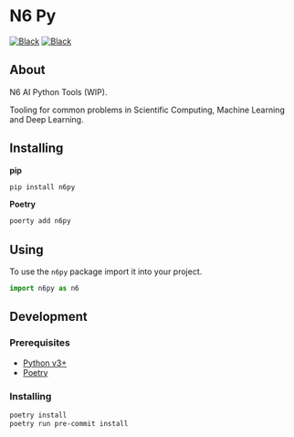 # N6 Py

[![Black](https://img.shields.io/pypi/v/n6py?color=%23141414&style=for-the-badge)](https://pypi.org/project/n6py)
[![Black](https://img.shields.io/badge/code%20style-black-141414.svg?style=for-the-badge)](https://github.com/psf/black)

## About

N6 AI Python Tools (WIP).

Tooling for common problems in Scientific Computing, Machine Learning and Deep Learning.

## Installing

**pip**
```sh
pip install n6py
```

**Poetry**
```sh
poerty add n6py
```

## Using

To use the `n6py` package import it into your project.

```py
import n6py as n6
```

## Development

### Prerequisites

- [Python v3+](https://www.python.org/downloads/)
- [Poetry](https://python-poetry.org/)

### Installing

```sh
poetry install
poetry run pre-commit install
```

